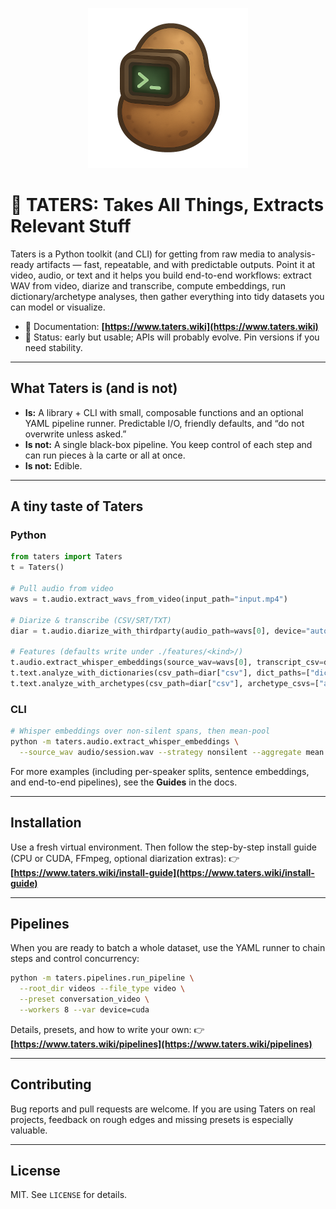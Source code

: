 <p align="center">
  <img src="https://github.com/ryanboyd/taters/blob/main/img/taters-small.png?raw=true" alt="Taters!"/>
</p>


# 🥔 **TATERS**: Takes All Things, Extracts Relevant Stuff

Taters is a Python toolkit (and CLI) for getting from raw media to analysis-ready artifacts — fast, repeatable, and with predictable outputs. Point it at video, audio, or text and it helps you build end-to-end workflows: extract WAV from video, diarize and transcribe, compute embeddings, run dictionary/archetype analyses, then gather everything into tidy datasets you can model or visualize.

* 🥔 Documentation: **[https://www.taters.wiki](https://www.taters.wiki)**
* 🥔 Status: early but usable; APIs will probably evolve. Pin versions if you need stability.

---

## What Taters is (and is not)

* **Is:** A library + CLI with small, composable functions and an optional YAML pipeline runner. Predictable I/O, friendly defaults, and “do not overwrite unless asked.”
* **Is not:** A single black-box pipeline. You keep control of each step and can run pieces à la carte or all at once.
* **Is not:** Edible.

---

## A tiny taste of Taters

### Python

```python
from taters import Taters
t = Taters()

# Pull audio from video
wavs = t.audio.extract_wavs_from_video(input_path="input.mp4")

# Diarize & transcribe (CSV/SRT/TXT)
diar = t.audio.diarize_with_thirdparty(audio_path=wavs[0], device="auto")

# Features (defaults write under ./features/<kind>/)
t.audio.extract_whisper_embeddings(source_wav=wavs[0], transcript_csv=diar["csv"])
t.text.analyze_with_dictionaries(csv_path=diar["csv"], dict_paths=["dictionaries/liwc"])
t.text.analyze_with_archetypes(csv_path=diar["csv"], archetype_csvs=["archetypes/Resilience.csv"])
```

### CLI

```bash
# Whisper embeddings over non-silent spans, then mean-pool
python -m taters.audio.extract_whisper_embeddings \
  --source_wav audio/session.wav --strategy nonsilent --aggregate mean
```

For more examples (including per-speaker splits, sentence embeddings, and end-to-end pipelines), see the **Guides** in the docs.

---

## Installation

Use a fresh virtual environment. Then follow the step-by-step install guide (CPU or CUDA, FFmpeg, optional diarization extras):
👉 **[https://www.taters.wiki/install-guide](https://www.taters.wiki/install-guide)**

---

## Pipelines

When you are ready to batch a whole dataset, use the YAML runner to chain steps and control concurrency:

```bash
python -m taters.pipelines.run_pipeline \
  --root_dir videos --file_type video \
  --preset conversation_video \
  --workers 8 --var device=cuda
```

Details, presets, and how to write your own:
👉 **[https://www.taters.wiki/pipelines](https://www.taters.wiki/pipelines)**

---

## Contributing

Bug reports and pull requests are welcome. If you are using Taters on real projects, feedback on rough edges and missing presets is especially valuable.

---

## License

MIT. See `LICENSE` for details.